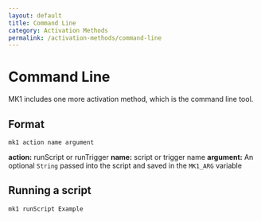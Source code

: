 ```yaml
---
layout: default
title: Command Line
category: Activation Methods
permalink: /activation-methods/command-line
---
```


# Command Line
MK1 includes one more activation method, which is the command line tool.

## Format
```
mk1 action name argument
```
**action:** runScript or runTrigger
**name:** script or trigger name
**argument:** An optional `String` passed into the script and saved in the `MK1_ARG` variable

## Running a script
```
mk1 runScript Example
```
